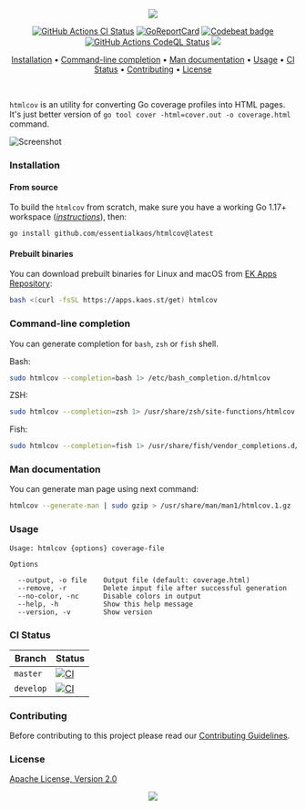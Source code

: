<p align="center"><a href="#readme"><img src="https://gh.kaos.st/htmlcov.svg"/></a></p>

<p align="center">
  <a href="https://kaos.sh/w/htmlcov/ci"><img src="https://kaos.sh/w/htmlcov/ci.svg" alt="GitHub Actions CI Status" /></a>
  <a href="https://kaos.sh/r/htmlcov"><img src="https://kaos.sh/r/htmlcov.svg" alt="GoReportCard" /></a>
  <a href="https://kaos.sh/b/htmlcov"><img src="https://kaos.sh/b/876db5da-5b7e-4ad9-82c0-f347aac10dc2.svg" alt="Codebeat badge" /></a>
  <a href="https://kaos.sh/w/htmlcov/codeql"><img src="https://kaos.sh/w/htmlcov/codeql.svg" alt="GitHub Actions CodeQL Status" /></a>
  <a href="#license"><img src="https://gh.kaos.st/apache2.svg"></a>
</p>

<p align="center"><a href="#installation">Installation</a> • <a href="#command-line-completion">Command-line completion</a> • <a href="#man-documentation">Man documentation</a> • <a href="#usage">Usage</a> • <a href="#ci-status">CI Status</a> • <a href="#contributing">Contributing</a> • <a href="#license">License</a></p>

<br/>

`htmlcov` is an utility for converting Go coverage profiles into HTML pages. It's just better version of `go tool cover -html=cover.out -o coverage.html` command.

![Screenshot](https://gh.kaos.st/htmlcov1.png)

### Installation

#### From source

To build the `htmlcov` from scratch, make sure you have a working Go 1.17+ workspace (_[instructions](https://golang.org/doc/install)_), then:

```
go install github.com/essentialkaos/htmlcov@latest
```

#### Prebuilt binaries

You can download prebuilt binaries for Linux and macOS from [EK Apps Repository](https://apps.kaos.st/htmlcov/latest):

```bash
bash <(curl -fsSL https://apps.kaos.st/get) htmlcov
```

### Command-line completion

You can generate completion for `bash`, `zsh` or `fish` shell.

Bash:
```bash
sudo htmlcov --completion=bash 1> /etc/bash_completion.d/htmlcov
```

ZSH:
```bash
sudo htmlcov --completion=zsh 1> /usr/share/zsh/site-functions/htmlcov
```

Fish:
```bash
sudo htmlcov --completion=fish 1> /usr/share/fish/vendor_completions.d/htmlcov.fish
```

### Man documentation

You can generate man page using next command:

```bash
htmlcov --generate-man | sudo gzip > /usr/share/man/man1/htmlcov.1.gz
```

### Usage

```
Usage: htmlcov {options} coverage-file

Options

  --output, -o file    Output file (default: coverage.html)
  --remove, -r         Delete input file after successful generation
  --no-color, -nc      Disable colors in output
  --help, -h           Show this help message
  --version, -v        Show version
```

### CI Status

| Branch | Status |
|--------|----------|
| `master` | [![CI](https://kaos.sh/w/htmlcov/ci.svg?branch=master)](https://kaos.sh/w/htmlcov/ci?query=branch:master) |
| `develop` | [![CI](https://kaos.sh/w/htmlcov/ci.svg?branch=develop)](https://kaos.sh/w/htmlcov/ci?query=branch:develop) |

### Contributing

Before contributing to this project please read our [Contributing Guidelines](https://github.com/essentialkaos/contributing-guidelines#contributing-guidelines).

### License

[Apache License, Version 2.0](http://www.apache.org/licenses/LICENSE-2.0)

<p align="center"><a href="https://essentialkaos.com"><img src="https://gh.kaos.st/ekgh.svg"/></a></p>
